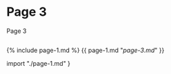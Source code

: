 # Page 3

Page 3

```{include} page-1.md
```
{% include page-1.md %}
{{ page-1.md "*page-3.md*" }}

 import "./page-1.md" }
